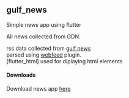 ## gulf_news

Simple news app using flutter

All news collected from GDN.

rss data collected from [gulf news](https://gulfnews.com/rss)\
parsed using [webfeed](https://pub.dev/packages/webfeed) plugin.\
[flutter_html] used for diplaying html elements

#### Downloads
Download news app [here](https://github.com/vel-jack/nothingbox/releases/)
